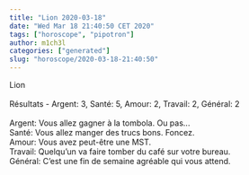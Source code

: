 ```yaml
---
title: "Lion 2020-03-18"
date: "Wed Mar 18 21:40:50 CET 2020"
tags: ["horoscope", "pipotron"]
author: m1ch3l
categories: ["generated"]
slug: "horoscope/2020-03-18-21:40:50"
---
```


Lion<br>
<br>
Résultats - Argent: 3, Santé: 5, Amour: 2, Travail: 2, Général: 2<br>
<br>
Argent:  Vous allez gagner à la tombola. Ou pas...<br>
Santé:   Vous allez manger des trucs bons. Foncez.<br>
Amour:   Vous avez peut-être une MST. <br>
Travail: Quelqu’un va faire tomber du café sur votre bureau. <br>
Général: C’est une fin de semaine agréable qui vous attend.<br>
